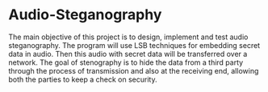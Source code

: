 # Audio-Steganography
The main objective of this project is to design, implement and test audio steganography. The program will use LSB techniques for embedding secret data in audio. Then this audio with secret data will be transferred over a network. The goal of stenography is to hide the data from a third party through the process of transmission and also at the receiving end, allowing both the parties to keep a check on security. 
